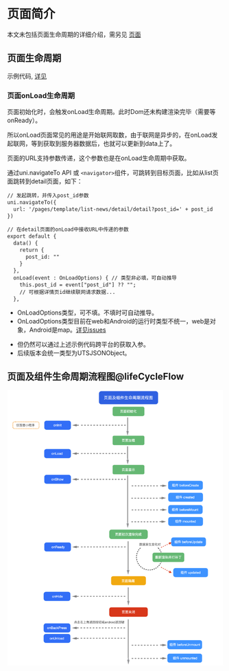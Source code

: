 # 页面简介

本文未包括页面生命周期的详细介绍，需另见 [页面](https://uniapp.dcloud.net.cn/tutorial/page.html)

## 页面生命周期

<!-- PAGEINSTANCE.lifeCycle.compatibility -->

示例代码, [详见](./vue/README.md#lifecycle-options)

### 页面onLoad生命周期

页面初始化时，会触发onLoad生命周期。此时Dom还未构建渲染完毕（需要等onReady）。

所以onLoad页面常见的用途是开始联网取数，由于联网是异步的，在onLoad发起联网，等到获取到服务器数据后，也就可以更新到data上了。

页面的URL支持参数传递，这个参数也是在onLoad生命周期中获取。

通过uni.navigateTo API 或 `<navigator>`组件，可跳转到目标页面，比如从list页面跳转到detail页面，如下：

```uts
// 发起跳转，并传入post_id参数
uni.navigateTo({
  url: '/pages/template/list-news/detail/detail?post_id=' + post_id
})
```

```uts
// 在detail页面的onLoad中接收URL中传递的参数
export default {
  data() {
    return {
      post_id: ""
    }
  },
  onLoad(event : OnLoadOptions) { // 类型非必填，可自动推导
    this.post_id = event["post_id"] ?? "";
    // 可根据详情页id继续联网请求数据...
  },
```

- OnLoadOptions类型，可不填。不填时可自动推导。
- OnLoadOptions类型目前在web和Android的运行时类型不统一，web是对象，Android是map。[详见issues](https://issues.dcloud.net.cn/pages/issues/detail?id=967)
 * 但仍然可以通过上述示例代码跨平台的获取入参。
 * 后续版本会统一类型为UTSJSONObject。


## 页面及组件生命周期流程图@lifeCycleFlow

![](./static/uni-app-lifecycle-vue3.png)
